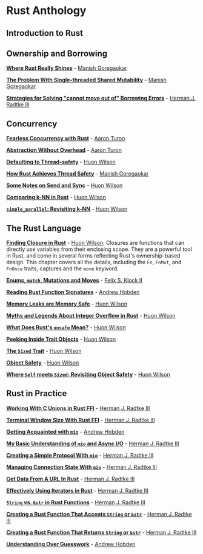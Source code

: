 # Rust Anthology

## Introduction to Rust

## Ownership and Borrowing

[__Where Rust Really Shines__] - [Manish Goregaokar]

[__Where Rust Really Shines__]: where-rust-really-shines.html

[__The Problem With Single-threaded Shared Mutability__] - [Manish Goregaokar]

[__The Problem With Single-threaded Shared Mutability__]: the-problem-with-shared-mutability.html

[__Strategies for Solving "cannot move out of" Borrowing Errors__] - [Herman J. Radtke III]

[__Strategies for Solving "cannot move out of" Borrowing Errors__]: strategies-for-solving-cannot-move-out-of-borrowing-errors.html

## Concurrency

[__Fearless Concurrency with Rust__] - [Aaron Turon]

[__Fearless Concurrency with Rust__]: fearless-concurrency.html

[__Abstraction Without Overhead__] - [Aaron Turon]

[__Abstraction Without Overhead__]: abstraction-without-overhead.html

[__Defaulting to Thread-safety__] - [Huon Wilson]

[__Defaulting to Thread-safety__]: defaulting-to-thread-safety.html

[__How Rust Achieves Thread Safety__] - [Manish Goregaokar]

[__How Rust Achieves Thread Safety__]: how-rust-achieves-thread-safety.html

[__Some Notes on Send and Sync__] - [Huon Wilson]

[__Some Notes on Send and Sync__]: some-notes-on-send-and-sync.html

[__Comparing k-NN in Rust__] - [Huon Wilson]

[__Comparing k-NN in Rust__]: comparing-knn-in-rust.html

[__`simple_parallel`: Revisiting k-NN__] - [Huon Wilson]

[__`simple_parallel`: Revisiting k-NN__]: simple-parallel-revisiting-knn.md

## The Rust Language

[__Finding Closure in Rust__] - [Huon Wilson]. Closures are functions
that can directly use variables from their enclosing scope. They are a
powerful tool in Rust, and come in several forms reflecting Rust's
ownership-based design. This chapter covers all the details, including
the `Fn`, `FnMut`, and `FnOnce` traits, captures and the `move` keyword.

[__Finding Closure in Rust__]: finding-closure-in-rust.html

[__Enums, `match`, Mutations and Moves__] - [Felix S. Klock II]

[__Enums, `match`, Mutations and Moves__]: enums-match-mutation-and-moves.html

[__Reading Rust Function Signatures__] - [Andrew Hobden]

[__Reading Rust Function Signatures__]: reading-rust-function-signatures.html

[__Memory Leaks are Memory Safe__] - [Huon Wilson]

[__Memory Leaks are Memory Safe__]: memory-leaks-are-memory-safe.html

[__Myths and Legends About Integer Overflow in Rust__] - [Huon Wilson]

[__Myths and Legends About Integer Overflow in Rust__]: myths-and-legends-about-integer-overflow-in-rust.html

[__What Does Rust's `unsafe` Mean?__] - [Huon Wilson]

[__What Does Rust's `unsafe` Mean?__]: what-does-rusts-unsafe-mean.html

[__Peeking Inside Trait Objects__] - [Huon Wilson]

[__Peeking Inside Trait Objects__]: peeking-inside-trait-objects.html

[__The `Sized` Trait__] - [Huon Wilson]

[__The `Sized` Trait__]: the-sized-trait.html

[__Object Safety__] - [Huon Wilson]

[__Object Safety__]: object-safety.html

[__Where `Self` meets `Sized`: Revisiting Object Safety__] - [Huon Wilson]

[__Where `Self` meets `Sized`: Revisiting Object Safety__]: where-self-meets-sized-revisiting-object-safety.html

## Rust in Practice

[__Working With C Unions in Rust FFI__] - [Herman J. Radtke III]

[__Working With C Unions in Rust FFI__]: unions-rust-ffi.html

[__Terminal Window Size With Rust FFI__] - [Herman J. Radtke III]

[__Terminal Window Size With Rust FFI__]: terminal-window-size-with-rust-ffi.html

[__Getting Acquainted with `mio`__] - [Andrew Hobden]

[__Getting Acquainted with `mio`__]: getting-acquainted-with-mio.html

[__My Basic Understanding of `mio` and Async I/O__] - [Herman J. Radtke III]

[__My Basic Understanding of `mio` and Async I/O__]: my-basic-understanding-of-mio-and-async-io.html

[__Creating a Simple Protocol With `mio`__] - [Herman J. Radtke III]

[__Creating a Simple Protocol With `mio`__]: creating-a-simple-protocol-with-mio.html

[__Managing Connection State With `mio`__] - [Herman J. Radtke III]

[__Managing Connection State With `mio`__]: managing-connection-state-with-mio.html

[__Get Data From A URL In Rust__] - [Herman J. Radtke III]

[__Get Data From A URL In Rust__]: get-data-from-a-url.html

[__Effectively Using Iterators in Rust__] - [Herman J. Radtke III]

[__Effectively Using Iterators in Rust__]: effectively-using-iterators.html

[__`String` vs. `&str` in Rust Functions__] - [Herman J. Radtke III]

[__`String` vs. `&str` in Rust Functions__]: string-vs-str-in-rust-functions.html

[__Creating a Rust Function That Accepts `String` or `&str`__] - [Herman J. Radtke III]

[__Creating a Rust Function That Accepts `String` or `&str`__]: creating-a-rust-function-that-accepts-string-or-str.html

[__Creating a Rust Function That Returns `String` or `&str`__] - [Herman J. Radtke III]

[__Creating a Rust Function That Returns `String` or `&str`__]: creating-a-rust-function-that-returns-string-or-str.html

[__Understanding Over Guesswork__] - [Andrew Hobden]

[__Understanding Over Guesswork__]: understanding-over-guesswork.html

[Aaron Turon]: authors.html#Aaron%20Turon
[Andrew Hobden]: authors.html#Andrew%20Hobden
[Felix S. Klock II]: authors.html#Felix%20S.%20Klock%20II
[Herman J. Radtke III]: authors.html#Herman%20J.%20Radtke%20III
[Huon Wilson]: authors.html#Huon%20Wilson
[Manish Goregaokar]: authors.html#Manish%20aGoregaokar
